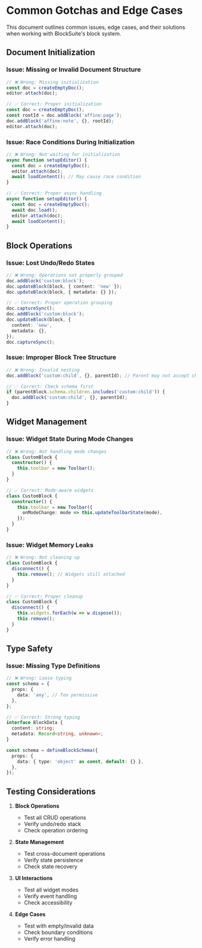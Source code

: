 # Common Gotchas and Edge Cases

This document outlines common issues, edge cases, and their solutions when working with BlockSuite's block system.

## Document Initialization

### Issue: Missing or Invalid Document Structure

```ts
// ❌ Wrong: Missing initialization
const doc = createEmptyDoc();
editor.attach(doc);

// ✅ Correct: Proper initialization
const doc = createEmptyDoc();
const rootId = doc.addBlock('affine:page');
doc.addBlock('affine:note', {}, rootId);
editor.attach(doc);
```

### Issue: Race Conditions During Initialization

```ts
// ❌ Wrong: Not waiting for initialization
async function setupEditor() {
  const doc = createEmptyDoc();
  editor.attach(doc);
  await loadContent(); // May cause race condition
}

// ✅ Correct: Proper async handling
async function setupEditor() {
  const doc = createEmptyDoc();
  await doc.load();
  editor.attach(doc);
  await loadContent();
}
```

## Block Operations

### Issue: Lost Undo/Redo States

```ts
// ❌ Wrong: Operations not properly grouped
doc.addBlock('custom:block');
doc.updateBlock(block, { content: 'new' });
doc.updateBlock(block, { metadata: {} });

// ✅ Correct: Proper operation grouping
doc.captureSync();
doc.addBlock('custom:block');
doc.updateBlock(block, {
  content: 'new',
  metadata: {},
});
doc.captureSync();
```

### Issue: Improper Block Tree Structure

```ts
// ❌ Wrong: Invalid nesting
doc.addBlock('custom:child', {}, parentId); // Parent may not accept children

// ✅ Correct: Check schema first
if (parentBlock.schema.children.includes('custom:child')) {
  doc.addBlock('custom:child', {}, parentId);
}
```

## Widget Management

### Issue: Widget State During Mode Changes

```ts
// ❌ Wrong: Not handling mode changes
class CustomBlock {
  constructor() {
    this.toolbar = new Toolbar();
  }
}

// ✅ Correct: Mode-aware widgets
class CustomBlock {
  constructor() {
    this.toolbar = new Toolbar({
      onModeChange: mode => this.updateToolbarState(mode),
    });
  }
}
```

### Issue: Widget Memory Leaks

```ts
// ❌ Wrong: Not cleaning up
class CustomBlock {
  disconnect() {
    this.remove(); // Widgets still attached
  }
}

// ✅ Correct: Proper cleanup
class CustomBlock {
  disconnect() {
    this.widgets.forEach(w => w.dispose());
    this.remove();
  }
}
```

## Type Safety

### Issue: Missing Type Definitions

```ts
// ❌ Wrong: Loose typing
const schema = {
  props: {
    data: 'any', // Too permissive
  },
};

// ✅ Correct: Strong typing
interface BlockData {
  content: string;
  metadata: Record<string, unknown>;
}

const schema = defineBlockSchema({
  props: {
    data: { type: 'object' as const, default: {} },
  },
});
```

## Testing Considerations

1. **Block Operations**

   - Test all CRUD operations
   - Verify undo/redo stack
   - Check operation ordering

2. **State Management**

   - Test cross-document operations
   - Verify state persistence
   - Check state recovery

3. **UI Interactions**

   - Test all widget modes
   - Verify event handling
   - Check accessibility

4. **Edge Cases**
   - Test with empty/invalid data
   - Check boundary conditions
   - Verify error handling
